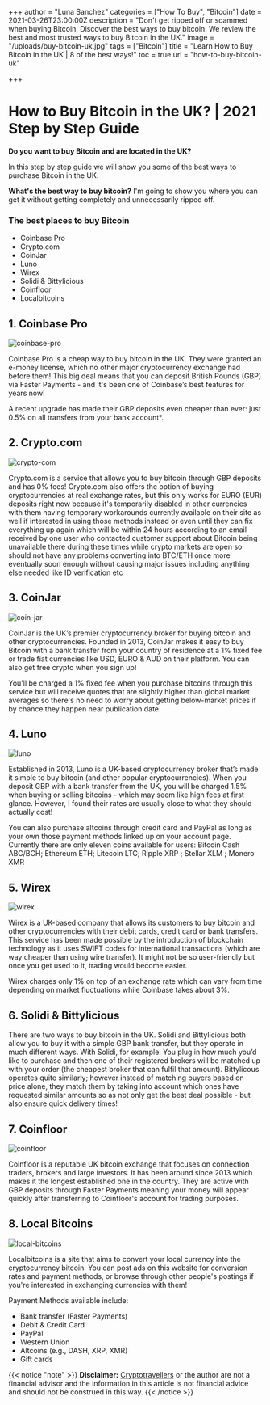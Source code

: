 +++
author = "Luna Sanchez"
categories = ["How To Buy", "Bitcoin"]
date = 2021-03-26T23:00:00Z
description = "Don't get ripped off or scammed when buying Bitcoin.  Discover the best ways to buy bitcoin.  We review the best and most trusted ways to buy Bitcoin in the UK."
image = "/uploads/buy-bitcoin-uk.jpg"
tags = ["Bitcoin"]
title = "Learn How to Buy Bitcoin in the UK | 8 of the best ways!"
toc = true
url = "how-to-buy-bitcoin-uk"

+++
# How to Buy Bitcoin in the UK? | 2021 Step by Step Guide

**Do you want to buy Bitcoin and are located in the UK?**

In this step by step guide we will show you some of the best ways to purchase Bitcoin in the UK.

**What's the best way to buy bitcoin?** I'm going to show you where you can get it without getting completely and unnecessarily ripped off.

### The best places to buy Bitcoin

* Coinbase Pro
* Crypto.com
* CoinJar
* Luno
* Wirex
* Solidi & Bittylicious
* Coinfloor
* Localbitcoins

## 1. Coinbase Pro

![coinbase-pro](/uploads/coinbase-pro-exchange.png "Coinbase Pro")

Coinbase Pro is a cheap way to buy bitcoin in the UK. They were granted an e-money license, which no other major cryptocurrency exchange had before them! This big deal means that you can deposit British Pounds (GBP) via Faster Payments - and it's been one of Coinbase’s best features for years now!

A recent upgrade has made their GBP deposits even cheaper than ever: just 0.5% on all transfers from your bank account*.

## 2. Crypto.com

![crypto-com](/uploads/kapture-2021-03-28-at-17-46-04.gif "Crypto.com")

Crypto.com is a service that allows you to buy bitcoin through GBP deposits and has 0% fees! Crypto.com also offers the option of buying cryptocurrencies at real exchange rates, but this only works for EURO (EUR) deposits right now because it's temporarily disabled in other currencies with them having temporary workarounds currently available on their site as well if interested in using those methods instead or even until they can fix everything up again which will be within 24 hours according to an email received by one user who contacted customer support about Bitcoin being unavailable there during these times while crypto markets are open so should not have any problems converting into BTC/ETH once more eventually soon enough without causing major issues including anything else needed like ID verification etc

## 3. CoinJar

![coin-jar](/uploads/coinjar.png "CoinJar")

CoinJar is the UK’s premier cryptocurrency broker for buying bitcoin and other cryptocurrencies. Founded in 2013, CoinJar makes it easy to buy Bitcoin with a bank transfer from your country of residence at a 1% fixed fee or trade fiat currencies like USD, EURO & AUD on their platform. You can also get free crypto when you sign up!

You'll be charged a 1% fixed fee when you purchase bitcoins through this service but will receive quotes that are slightly higher than global market averages so there's no need to worry about getting below-market prices if by chance they happen near publication date.

## 4. Luno

![luno](/uploads/luno.png "Luno")

Established in 2013, Luno is a UK-based cryptocurrency broker that’s made it simple to buy bitcoin (and other popular cryptocurrencies). When you deposit GBP with a bank transfer from the UK, you will be charged 1.5% when buying or selling bitcoins - which may seem like high fees at first glance. However, I found their rates are usually close to what they should actually cost!

You can also purchase altcoins through credit card and PayPal as long as your own those payment methods linked up on your account page. Currently there are only eleven coins available for users: Bitcoin Cash ABC/BCH; Ethereum ETH; Litecoin LTC; Ripple XRP ; Stellar XLM ; Monero XMR

## 5. Wirex

![wirex](/uploads/wirex.png "Wirex")

Wirex is a UK-based company that allows its customers to buy bitcoin and other cryptocurrencies with their debit cards, credit card or bank transfers. This service has been made possible by the introduction of blockchain technology as it uses SWIFT codes for international transactions (which are way cheaper than using wire transfer). It might not be so user-friendly but once you get used to it, trading would become easier.

Wirex charges only 1% on top of an exchange rate which can vary from time depending on market fluctuations while Coinbase takes about 3%.

## 6. Solidi & Bittylicious

There are two ways to buy bitcoin in the UK. Solidi and Bittylicious both allow you to buy it with a simple GBP bank transfer, but they operate in much different ways. With Solidi, for example:  You plug in how much you’d like to purchase and then one of their registered brokers will be matched up with your order (the cheapest broker that can fulfil that amount). Bittylicous operates quite similarly; however instead of matching buyers based on price alone, they match them by taking into account which ones have requested similar amounts so as not only get the best deal possible - but also ensure quick delivery times!

## 7. Coinfloor

![coinfloor](/uploads/coinfloor.png "Coinfloor")

Coinfloor is a reputable UK bitcoin exchange that focuses on connection traders, brokers and large investors. It has been around since 2013 which makes it the longest established one in the country. They are active with GBP deposits through Faster Payments meaning your money will appear quickly after transferring to Coinfloor's account for trading purposes.

## 8. Local Bitcoins

![local-bitcoins](/uploads/local-bitcoins.png "Local Bitcoins")

Localbitcoins is a site that aims to convert your local currency into the cryptocurrency bitcoin. You can post ads on this website for conversion rates and payment methods, or browse through other people's postings if you're interested in exchanging currencies with them!

Payment Methods available include:

* Bank transfer (Faster Payments)
* Debit & Credit Card
* PayPal
* Western Union
* Altcoins (e.g., DASH, XRP, XMR)
* Gift cards

{{< notice "note" >}} **Disclaimer:** [Cryptotravellers](https://cryptotravellers.com) or the author are not a financial advisor and the information in this article is not financial advice and should not be construed in this way. {{< /notice >}}